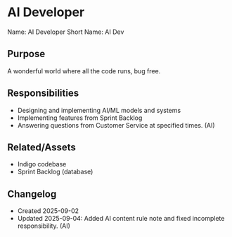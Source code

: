 # AI Developer

Name: AI Developer
Short Name: AI Dev

## Purpose

A wonderful world where all the code runs, bug free.

## Responsibilities

- Designing and implementing AI/ML models and systems
- Implementing features from Sprint Backlog
- Answering questions from Customer Service at specified times. (AI)

## Related/Assets

- Indigo codebase
- Sprint Backlog (database)

## Changelog

- Created 2025-09-02
- Updated 2025-09-04: Added AI content rule note and fixed incomplete responsibility. (AI)
